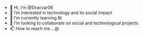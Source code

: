 - 👋 Hi, I’m @Dracvar06
- 👀 I’m interested in technology and its social impact
- 🌱 I’m currently learning BI
- 💞️ I’m looking to collaborate on social and technological projects
- 📫 How to reach me ...@

<!---
Dracvar06/Dracvar06 is a ✨ special ✨ repository because its `README.md` (this file) appears on your GitHub profile.
You can click the Preview link to take a look at your changes.
--->
